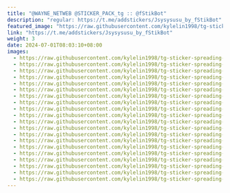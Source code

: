 ```yaml
---
title: "@WAYNE_NETWEB @STICKER_PACK_tg :: @fStikBot"
description: "regular: https://t.me/addstickers/Jsysysusu_by_fStikBot"
featured_image: "https://raw.githubusercontent.com/kylelin1998/tg-sticker-spreading-worldwide-images/main/img/f0f44a15-a0f0-46eb-8676-846b7ff1ab15.jpg"
link: "https://t.me/addstickers/Jsysysusu_by_fStikBot"
weight: 3
date: 2024-07-01T08:03:10+08:00
images:
  - https://raw.githubusercontent.com/kylelin1998/tg-sticker-spreading-worldwide-images/main/img/f0f44a15-a0f0-46eb-8676-846b7ff1ab15.jpg
  - https://raw.githubusercontent.com/kylelin1998/tg-sticker-spreading-worldwide-images/main/img/9393826a-b2a0-41e4-ae95-7800155cca41.jpg
  - https://raw.githubusercontent.com/kylelin1998/tg-sticker-spreading-worldwide-images/main/img/96008d25-c1c5-4235-891a-0c9c203d64a7.jpg
  - https://raw.githubusercontent.com/kylelin1998/tg-sticker-spreading-worldwide-images/main/img/3f591705-ceb5-44fa-8608-b3a148acaefd.jpg
  - https://raw.githubusercontent.com/kylelin1998/tg-sticker-spreading-worldwide-images/main/img/a9908017-0c75-4ca7-9ed4-a3f449a4f2e3.jpg
  - https://raw.githubusercontent.com/kylelin1998/tg-sticker-spreading-worldwide-images/main/img/b540c8bf-728b-4e55-b717-7b5b8b44a39a.jpg
  - https://raw.githubusercontent.com/kylelin1998/tg-sticker-spreading-worldwide-images/main/img/8e8792f8-9f95-42d9-9bf7-088054718a66.jpg
  - https://raw.githubusercontent.com/kylelin1998/tg-sticker-spreading-worldwide-images/main/img/37da5fce-652c-44ea-8f9d-11732a45e3de.jpg
  - https://raw.githubusercontent.com/kylelin1998/tg-sticker-spreading-worldwide-images/main/img/65214688-19a4-4ee1-a485-5390ba44223f.jpg
  - https://raw.githubusercontent.com/kylelin1998/tg-sticker-spreading-worldwide-images/main/img/fbd3d040-f463-44a9-bb26-5d96e0323edb.jpg
  - https://raw.githubusercontent.com/kylelin1998/tg-sticker-spreading-worldwide-images/main/img/edbc25d8-a9e7-46a1-b084-e7be442117b2.jpg
  - https://raw.githubusercontent.com/kylelin1998/tg-sticker-spreading-worldwide-images/main/img/b42c1095-46bd-4846-a54c-b9d68454b5a1.jpg
  - https://raw.githubusercontent.com/kylelin1998/tg-sticker-spreading-worldwide-images/main/img/4de048a6-a3dd-4263-9a15-99d9f61d540a.jpg
  - https://raw.githubusercontent.com/kylelin1998/tg-sticker-spreading-worldwide-images/main/img/f6ee23dc-e3a0-41a6-b921-a0884d23db15.jpg
  - https://raw.githubusercontent.com/kylelin1998/tg-sticker-spreading-worldwide-images/main/img/68633c4d-304a-470e-a40a-5bb3734dea29.jpg
  - https://raw.githubusercontent.com/kylelin1998/tg-sticker-spreading-worldwide-images/main/img/a798ea6e-6f89-43d3-a4ca-90fcadf025d5.jpg
  - https://raw.githubusercontent.com/kylelin1998/tg-sticker-spreading-worldwide-images/main/img/f18dd277-c70a-4962-b49c-2b8e8778888d.jpg
  - https://raw.githubusercontent.com/kylelin1998/tg-sticker-spreading-worldwide-images/main/img/20cc1199-bdbc-4894-a9ac-fbeffa7b2214.jpg
  - https://raw.githubusercontent.com/kylelin1998/tg-sticker-spreading-worldwide-images/main/img/7e638784-69b0-4dd7-93f4-8e26c63fe947.jpg
  - https://raw.githubusercontent.com/kylelin1998/tg-sticker-spreading-worldwide-images/main/img/3dcc80a6-a68e-4023-9146-a90cbbe3e1c1.jpg
---
```

